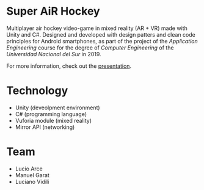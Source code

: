 # Super AiR Hockey

Multiplayer air hockey video-game in mixed reality (AR + VR) made with Unity and C#. Designed and developed with design patters and clean code principles for Android smartphones, as part of the project of the _Application Engineering_ course for the degree of _Computer Engineering_ of the _Universidad Nacional del Sur_ in 2019.

For more information, check out the [presentation](https://github.com/garatma/super-air-hockey/raw/master/presentaci%C3%B3n/presentaci%C3%B3n-iap.pdf).

# Technology

- Unity (deveolpment environment)
- C# (programming language)
- Vuforia module (mixed reality)
- Mirror API (networking)

# Team

- Lucio Arce
- Manuel Garat
- Luciano Vidili
